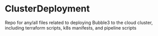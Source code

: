 # ClusterDeployment
Repo for any/all files related to deploying Bubble3 to the cloud cluster, including terraform scripts, k8s manifests, and pipeline scripts
